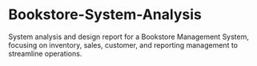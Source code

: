 # Bookstore-System-Analysis
System analysis and design report for a Bookstore Management System, focusing on inventory, sales, customer, and reporting management to streamline operations.
